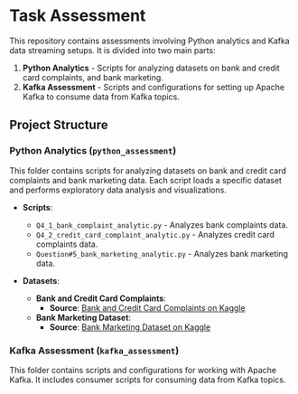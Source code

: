 # Task Assessment

This repository contains assessments involving Python analytics and Kafka data streaming setups. It is divided into two main parts:
1. **Python Analytics** - Scripts for analyzing datasets on bank and credit card complaints, and bank marketing.
2. **Kafka Assessment** - Scripts and configurations for setting up Apache Kafka to consume data from Kafka topics.

## Project Structure

### Python Analytics (`python_assessment`)
This folder contains scripts for analyzing datasets on bank and credit card complaints and bank marketing data. Each script loads a specific dataset and performs exploratory data analysis and visualizations.

- **Scripts**:
  - `Q4_1_bank_complaint_analytic.py` - Analyzes bank complaints data.
  - `Q4_2_credit_card_complaint_analytic.py` - Analyzes credit card complaints data.
  - `Question#5_bank_marketing_analytic.py` - Analyzes bank marketing data.
  
- **Datasets**:
  - **Bank and Credit Card Complaints**:
    - **Source**: [Bank and Credit Card Complaints on Kaggle](https://www.kaggle.com/datasets/mexwell/bank-and-credit-card-complaints)
  - **Bank Marketing Dataset**:
    - **Source**: [Bank Marketing Dataset on Kaggle](https://www.kaggle.com/datasets/janiobachmann/bank-marketing-dataset)

### Kafka Assessment (`kafka_assessment`)
This folder contains scripts and configurations for working with Apache Kafka. It includes consumer scripts for consuming data from Kafka topics.


